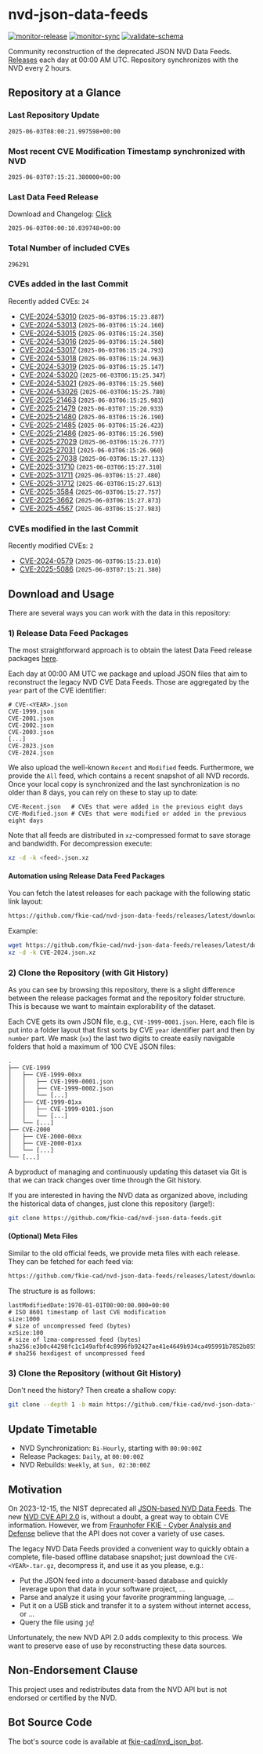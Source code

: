 # nvd-json-data-feeds

[![monitor-release](https://github.com/fkie-cad/nvd-json-data-feeds/actions/workflows/monitor_release.yml/badge.svg)](https://github.com/fkie-cad/nvd-json-data-feeds/actions/workflows/monitor_release.yml)
[![monitor-sync](https://github.com/fkie-cad/nvd-json-data-feeds/actions/workflows/monitor_sync.yml/badge.svg)](https://github.com/fkie-cad/nvd-json-data-feeds/actions/workflows/monitor_sync.yml)
[![validate-schema](https://github.com/fkie-cad/nvd-json-data-feeds/actions/workflows/validate_schema.yml/badge.svg)](https://github.com/fkie-cad/nvd-json-data-feeds/actions/workflows/validate_schema.yml)

Community reconstruction of the deprecated JSON NVD Data Feeds.
[Releases](https://github.com/fkie-cad/nvd-json-data-feeds/releases/latest) each day at 00:00 AM UTC.
Repository synchronizes with the NVD every 2 hours.

## Repository at a Glance

### Last Repository Update

```plain
2025-06-03T08:00:21.997598+00:00
```

### Most recent CVE Modification Timestamp synchronized with NVD

```plain
2025-06-03T07:15:21.380000+00:00
```

### Last Data Feed Release

Download and Changelog: [Click](https://github.com/fkie-cad/nvd-json-data-feeds/releases/latest)

```plain
2025-06-03T00:00:10.039748+00:00
```

### Total Number of included CVEs

```plain
296291
```

### CVEs added in the last Commit

Recently added CVEs: `24`

- [CVE-2024-53010](CVE-2024/CVE-2024-530xx/CVE-2024-53010.json) (`2025-06-03T06:15:23.887`)
- [CVE-2024-53013](CVE-2024/CVE-2024-530xx/CVE-2024-53013.json) (`2025-06-03T06:15:24.160`)
- [CVE-2024-53015](CVE-2024/CVE-2024-530xx/CVE-2024-53015.json) (`2025-06-03T06:15:24.350`)
- [CVE-2024-53016](CVE-2024/CVE-2024-530xx/CVE-2024-53016.json) (`2025-06-03T06:15:24.580`)
- [CVE-2024-53017](CVE-2024/CVE-2024-530xx/CVE-2024-53017.json) (`2025-06-03T06:15:24.793`)
- [CVE-2024-53018](CVE-2024/CVE-2024-530xx/CVE-2024-53018.json) (`2025-06-03T06:15:24.963`)
- [CVE-2024-53019](CVE-2024/CVE-2024-530xx/CVE-2024-53019.json) (`2025-06-03T06:15:25.147`)
- [CVE-2024-53020](CVE-2024/CVE-2024-530xx/CVE-2024-53020.json) (`2025-06-03T06:15:25.347`)
- [CVE-2024-53021](CVE-2024/CVE-2024-530xx/CVE-2024-53021.json) (`2025-06-03T06:15:25.560`)
- [CVE-2024-53026](CVE-2024/CVE-2024-530xx/CVE-2024-53026.json) (`2025-06-03T06:15:25.780`)
- [CVE-2025-21463](CVE-2025/CVE-2025-214xx/CVE-2025-21463.json) (`2025-06-03T06:15:25.983`)
- [CVE-2025-21479](CVE-2025/CVE-2025-214xx/CVE-2025-21479.json) (`2025-06-03T07:15:20.933`)
- [CVE-2025-21480](CVE-2025/CVE-2025-214xx/CVE-2025-21480.json) (`2025-06-03T06:15:26.190`)
- [CVE-2025-21485](CVE-2025/CVE-2025-214xx/CVE-2025-21485.json) (`2025-06-03T06:15:26.423`)
- [CVE-2025-21486](CVE-2025/CVE-2025-214xx/CVE-2025-21486.json) (`2025-06-03T06:15:26.590`)
- [CVE-2025-27029](CVE-2025/CVE-2025-270xx/CVE-2025-27029.json) (`2025-06-03T06:15:26.777`)
- [CVE-2025-27031](CVE-2025/CVE-2025-270xx/CVE-2025-27031.json) (`2025-06-03T06:15:26.960`)
- [CVE-2025-27038](CVE-2025/CVE-2025-270xx/CVE-2025-27038.json) (`2025-06-03T06:15:27.133`)
- [CVE-2025-31710](CVE-2025/CVE-2025-317xx/CVE-2025-31710.json) (`2025-06-03T06:15:27.310`)
- [CVE-2025-31711](CVE-2025/CVE-2025-317xx/CVE-2025-31711.json) (`2025-06-03T06:15:27.480`)
- [CVE-2025-31712](CVE-2025/CVE-2025-317xx/CVE-2025-31712.json) (`2025-06-03T06:15:27.613`)
- [CVE-2025-3584](CVE-2025/CVE-2025-35xx/CVE-2025-3584.json) (`2025-06-03T06:15:27.757`)
- [CVE-2025-3662](CVE-2025/CVE-2025-36xx/CVE-2025-3662.json) (`2025-06-03T06:15:27.873`)
- [CVE-2025-4567](CVE-2025/CVE-2025-45xx/CVE-2025-4567.json) (`2025-06-03T06:15:27.983`)


### CVEs modified in the last Commit

Recently modified CVEs: `2`

- [CVE-2024-0579](CVE-2024/CVE-2024-05xx/CVE-2024-0579.json) (`2025-06-03T06:15:23.010`)
- [CVE-2025-5086](CVE-2025/CVE-2025-50xx/CVE-2025-5086.json) (`2025-06-03T07:15:21.380`)


## Download and Usage

There are several ways you can work with the data in this repository:

### 1) Release Data Feed Packages

The most straightforward approach is to obtain the latest Data Feed release packages [here](https://github.com/fkie-cad/nvd-json-data-feeds/releases/latest).

Each day at 00:00 AM UTC we package and upload JSON files that aim to reconstruct the legacy NVD CVE Data Feeds.
Those are aggregated by the `year` part of the CVE identifier:

```
# CVE-<YEAR>.json
CVE-1999.json
CVE-2001.json
CVE-2002.json
CVE-2003.json
[...]
CVE-2023.json
CVE-2024.json
```

We also upload the well-known `Recent` and `Modified` feeds.
Furthermore, we provide the `All` feed, which contains a recent snapshot of all NVD records.
Once your local copy is synchronized and the last synchronization is no older than 8 days, you can rely on these to stay up to date:

```plain
CVE-Recent.json   # CVEs that were added in the previous eight days
CVE-Modified.json # CVEs that were modified or added in the previous eight days
```

Note that all feeds are distributed in `xz`-compressed format to save storage and bandwidth.
For decompression execute:

```sh
xz -d -k <feed>.json.xz
```

#### Automation using Release Data Feed Packages

You can fetch the latest releases for each package with the following static link layout:

```sh
https://github.com/fkie-cad/nvd-json-data-feeds/releases/latest/download/CVE-<YEAR>.json.xz
```

Example:

```sh
wget https://github.com/fkie-cad/nvd-json-data-feeds/releases/latest/download/CVE-2024.json.xz
xz -d -k CVE-2024.json.xz
```

### 2) Clone the Repository (with Git History)

As you can see by browsing this repository, there is a slight difference between the release packages format and the repository folder structure.
This is because we want to maintain explorability of the dataset.

Each CVE gets its own JSON file, e.g., `CVE-1999-0001.json`.
Here, each file is put into a folder layout that first sorts by CVE `year` identifier part and then by `number` part.
We mask (`xx`) the last two digits to create easily navigable folders that hold a maximum of 100 CVE JSON files:

```plain
.
├── CVE-1999
│   ├── CVE-1999-00xx
│   │   ├── CVE-1999-0001.json
│   │   ├── CVE-1999-0002.json
│   │   └── [...]
│   ├── CVE-1999-01xx
│   │   ├── CVE-1999-0101.json
│   │   └── [...]
│   └── [...]
├── CVE-2000
│   ├── CVE-2000-00xx
│   ├── CVE-2000-01xx
│   └── [...]
└── [...]
```

A byproduct of managing and continuously updating this dataset via Git is that we can track changes over time through the Git history.

If you are interested in having the NVD data as organized above, including the historical data of changes, just clone this repository (large!):

```sh
git clone https://github.com/fkie-cad/nvd-json-data-feeds.git
```

#### (Optional) Meta Files

Similar to the old official feeds, we provide meta files with each release. They can be fetched for each feed via:

```sh
https://github.com/fkie-cad/nvd-json-data-feeds/releases/latest/download/CVE-<YEAR>.meta
```

The structure is as follows:

```plain
lastModifiedDate:1970-01-01T00:00:00.000+00:00                          # ISO 8601 timestamp of last CVE modification
size:1000                                                               # size of uncompressed feed (bytes)
xzSize:100                                                              # size of lzma-compressed feed (bytes)
sha256:e3b0c44298fc1c149afbf4c8996fb92427ae41e4649b934ca495991b7852b855 # sha256 hexdigest of uncompressed feed
```

### 3) Clone the Repository (without Git History)

Don't need the history? Then create a shallow copy:

```sh
git clone --depth 1 -b main https://github.com/fkie-cad/nvd-json-data-feeds.git
```


## Update Timetable

* NVD Synchronization: `Bi-Hourly`, starting with `00:00:00Z`
* Release Packages: `Daily`, at `00:00:00Z`
* NVD Rebuilds: `Weekly`, at `Sun, 02:30:00Z`


## Motivation

On 2023-12-15, the NIST deprecated all [JSON-based NVD Data Feeds](https://nvd.nist.gov/vuln/data-feeds#divRetirementBanner-1).
The new [NVD CVE API 2.0](https://nvd.nist.gov/developers/vulnerabilities) is, without a doubt, a great way to obtain CVE information.
However, we from [Fraunhofer FKIE - Cyber Analysis and Defense](https://www.fkie.fraunhofer.de/en/departments/cad.html) believe that the API does not cover a variety of use cases.

The legacy NVD Data Feeds provided a convenient way to quickly obtain a complete, file-based offline database snapshot; just download the `CVE-<YEAR>.tar.gz`, decompress it, and use it as you please, e.g.:

- Put the JSON feed into a document-based database and quickly leverage upon that data in your software project, ...
- Parse and analyze it using your favorite programming language, ...
- Put it on a USB stick and transfer it to a system without internet access, or ...
- Query the file using `jq`!

Unfortunately, the new NVD API 2.0 adds complexity to this process.
We want to preserve ease of use by reconstructing these data sources.

## Non-Endorsement Clause

This project uses and redistributes data from the NVD API but is not endorsed or certified by the NVD.

## Bot Source Code

The bot's source code is available at [fkie-cad/nvd\_json\_bot](https://github.com/fkie-cad/nvd_json_bot).